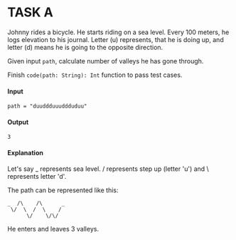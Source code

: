 # TASK A

Johnny rides a bicycle. He starts riding on a sea level.
Every 100 meters, he logs elevation to his journal.
Letter (u) represents, that he is doing up, and letter (d) means he is going to the opposite direction.

Given input `path`, calculate number of valleys he has gone through.

Finish `code(path: String): Int` function to pass test cases.

#### Input

`path = "duuddduuuddduduu"`

#### Output

`3`

#### Explanation

Let's say _ represents sea level. / represents step up (letter 'u') and \ represents letter 'd'.

The path can be represented like this:

~~~~
_  /\    /\      _
 \/  \  /  \    /
      \/    \/\/
~~~~

He enters and leaves 3 valleys.
